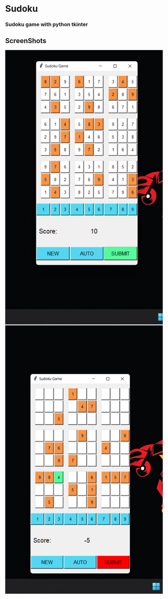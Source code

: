 # Sudoku

### Sudoku game with python tkinter

## ScreenShots

<img src="/ScreenShots/Screenshot 1.png">
<img src="/ScreenShots/Screenshot 2.png">
